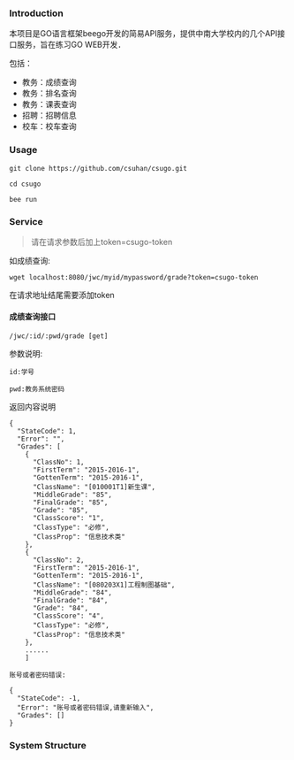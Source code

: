 ### Introduction
本项目是GO语言框架beego开发的简易API服务，提供中南大学校内的几个API接口服务，旨在练习GO WEB开发．

包括：
* 教务：成绩查询
* 教务：排名查询
* 教务：课表查询
* 招聘：招聘信息
* 校车：校车查询
### Usage
```
git clone https://github.com/csuhan/csugo.git

cd csugo

bee run

```

### Service
> 请在请求参数后加上token=csugo-token

如成绩查询:

`wget localhost:8080/jwc/myid/mypassword/grade?token=csugo-token`

在请求地址结尾需要添加token

#### 成绩查询接口
`
/jwc/:id/:pwd/grade [get]
`

参数说明:

```
id:学号

pwd:教务系统密码
```

返回内容说明

```
{
  "StateCode": 1,
  "Error": "",
  "Grades": [
    {
      "ClassNo": 1,
      "FirstTerm": "2015-2016-1",
      "GottenTerm": "2015-2016-1",
      "ClassName": "[010001T1]新生课",
      "MiddleGrade": "85",
      "FinalGrade": "85",
      "Grade": "85",
      "ClassScore": "1",
      "ClassType": "必修",
      "ClassProp": "信息技术类"
    },
    {
      "ClassNo": 2,
      "FirstTerm": "2015-2016-1",
      "GottenTerm": "2015-2016-1",
      "ClassName": "[080203X1]工程制图基础",
      "MiddleGrade": "84",
      "FinalGrade": "84",
      "Grade": "84",
      "ClassScore": "4",
      "ClassType": "必修",
      "ClassProp": "信息技术类"
    },
    ......
    ]

账号或者密码错误:

{
  "StateCode": -1,
  "Error": "账号或者密码错误,请重新输入",
  "Grades": []
}

```

### System Structure
